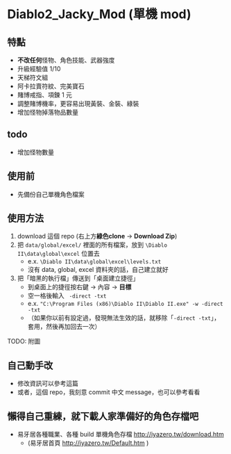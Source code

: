 # Diablo2_Jacky_Mod (單機 mod)

## 特點
- **不改任何**怪物、角色技能、武器強度
- 升級經驗值 1/10
- 天梯符文組
- 阿卡拉賣符紋、完美寶石
- 賭博戒指、項鍊 1 元
- 調整賭博機率，更容易出現黃裝、金裝、綠裝
- 增加怪物掉落物品數量

## todo
- 增加怪物數量



## 使用前
- 先備份自己單機角色檔案

## 使用方法
1. download 這個 repo (右上方**綠色clone** -> **Download Zip**)
2. 把 `data/global/excel/` 裡面的所有檔案，放到 `\Diablo II\data\global\excel` 位置去
    - e.x. `\Diablo II\data\global\excel\levels.txt`
    - 沒有 data, global, excel 資料夾的話，自己建立就好
3. 把「暗黑的執行檔」傳送到「桌面建立捷徑」
    - 到桌面上的捷徑按右鍵 → 內容 → **目標**
    - 空一格後輸入 ` -direct -txt`
    - e.x. `"C:\Program Files (x86)\Diablo II\Diablo II.exe" -w -direct -txt`
    - （如果你以前有設定過，發現無法生效的話，就移除「`-direct -txt`」，套用，然後再加回去一次）

TODO: 附圖

## 自己動手改
- 修改資訊可以參考這篇
- 或者，這個 repo，我刻意 commit 中文 message，也可以參考看看

## 懶得自己重練，就下載人家準備好的角色存檔吧
- 易牙居各種職業、各種 build 單機角色存檔 http://iyazero.tw/download.htm
  - (易牙居首頁 http://iyazero.tw/Default.htm )
